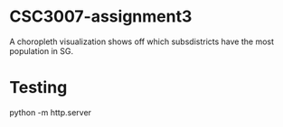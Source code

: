 # CSC3007-assignment3
A choropleth visualization shows off which subsdistricts have the most population in SG.

# Testing
python -m http.server